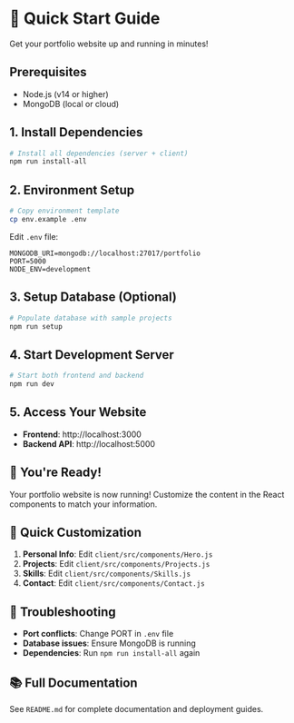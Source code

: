 # 🚀 Quick Start Guide

Get your portfolio website up and running in minutes!

## Prerequisites
- Node.js (v14 or higher)
- MongoDB (local or cloud)

## 1. Install Dependencies

```bash
# Install all dependencies (server + client)
npm run install-all
```

## 2. Environment Setup

```bash
# Copy environment template
cp env.example .env
```

Edit `.env` file:
```env
MONGODB_URI=mongodb://localhost:27017/portfolio
PORT=5000
NODE_ENV=development
```

## 3. Setup Database (Optional)

```bash
# Populate database with sample projects
npm run setup
```

## 4. Start Development Server

```bash
# Start both frontend and backend
npm run dev
```

## 5. Access Your Website

- **Frontend**: http://localhost:3000
- **Backend API**: http://localhost:5000

## 🎉 You're Ready!

Your portfolio website is now running! Customize the content in the React components to match your information.

## 📝 Quick Customization

1. **Personal Info**: Edit `client/src/components/Hero.js`
2. **Projects**: Edit `client/src/components/Projects.js`
3. **Skills**: Edit `client/src/components/Skills.js`
4. **Contact**: Edit `client/src/components/Contact.js`

## 🔧 Troubleshooting

- **Port conflicts**: Change PORT in `.env` file
- **Database issues**: Ensure MongoDB is running
- **Dependencies**: Run `npm run install-all` again

## 📚 Full Documentation

See `README.md` for complete documentation and deployment guides.
